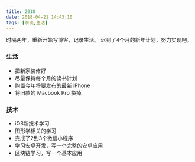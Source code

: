 ```yaml
---
title: 2018
date: 2018-04-21 14:43:10
tags: [杂谈,生活]
---
```


时隔两年，重新开始写博客，记录生活。
迟到了4个月的新年计划，努力实现吧。

### 生活

* 把新家装修好
* 尽量保持每个月的读书计划
* 购置今年将要发布的最新 iPhone
* 将旧款的 Macbook Pro 换掉

### 技术

* iOS新技术学习
* 图形学相关的学习
* 完成了2到3个微信小程序
* 学习安卓开发，写一个完整的安卓应用
* 区块链学习，写一个基本应用
